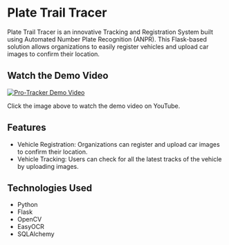 # Plate Trail Tracer
Plate Trail Tracer is an innovative Tracking and Registration System built using Automated Number Plate Recognition (ANPR). This Flask-based solution allows organizations to easily register vehicles and upload car images to confirm their location.

## Watch the Demo Video

[![Pro-Tracker Demo Video](https://user-images.githubusercontent.com/57464906/259199819-cc9420aa-8b5e-4846-8d65-4f297f144745.png)](https://www.youtube.com/watch?v=35CU3QihctY)

Click the image above to watch the demo video on YouTube.

## Features
- Vehicle Registration: Organizations can register and upload car images to confirm their location.
- Vehicle Tracking: Users can check for all the latest tracks of the vehicle by uploading images.

## Technologies Used
- Python
- Flask
- OpenCV
- EasyOCR
- SQLAlchemy
